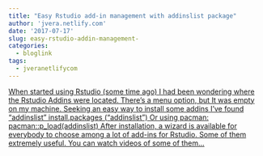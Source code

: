 ```yaml
---
title: "Easy Rstudio add-in management with addinslist package"
author: 'jvera.netlify.com'
date: '2017-07-17'
slug: easy-rstudio-addin-management-
categories:
  - bloglink
tags:
  - jveranetlifycom
---
```


[When started using Rstudio (some time ago) I had been wondering where the Rstudio Addins were located. There’s a menu option, but It was empty on my machine. Seeking an easy way to install some addins I’ve found “addinslist” install.packages (“addinslist”) Or using pacman: pacman::p_load(addinslist) After installation, a wizard is available for everybody to choose among a lot of add-ins for Rstudio. Some of them extremely useful. You can watch videos of some of them...<click to read more>](http://jvera.netlify.com/post/2017/07/17/easy-rstudio-add-in-management-with-addinslist-package/)


